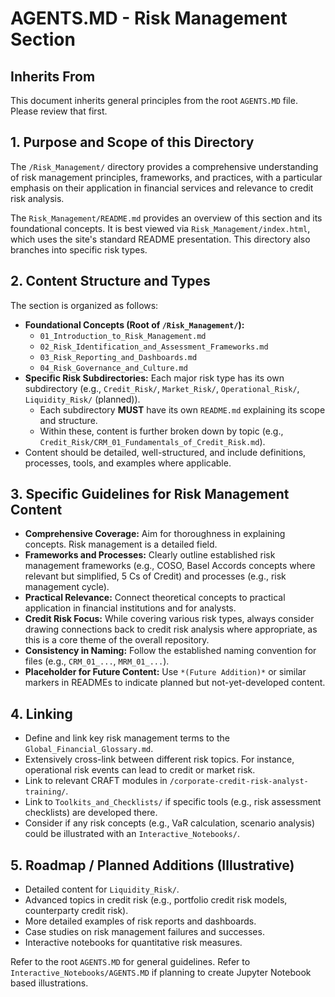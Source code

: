 # AGENTS.MD - Risk Management Section

## Inherits From
This document inherits general principles from the root `AGENTS.MD` file. Please review that first.

## 1. Purpose and Scope of this Directory
The `/Risk_Management/` directory provides a comprehensive understanding of risk management principles, frameworks, and practices, with a particular emphasis on their application in financial services and relevance to credit risk analysis.

The `Risk_Management/README.md` provides an overview of this section and its foundational concepts. It is best viewed via `Risk_Management/index.html`, which uses the site's standard README presentation. This directory also branches into specific risk types.

## 2. Content Structure and Types
The section is organized as follows:
*   **Foundational Concepts (Root of `/Risk_Management/`):**
    *   `01_Introduction_to_Risk_Management.md`
    *   `02_Risk_Identification_and_Assessment_Frameworks.md`
    *   `03_Risk_Reporting_and_Dashboards.md`
    *   `04_Risk_Governance_and_Culture.md`
*   **Specific Risk Subdirectories:** Each major risk type has its own subdirectory (e.g., `Credit_Risk/`, `Market_Risk/`, `Operational_Risk/`, `Liquidity_Risk/` (planned)).
    *   Each subdirectory **MUST** have its own `README.md` explaining its scope and structure.
    *   Within these, content is further broken down by topic (e.g., `Credit_Risk/CRM_01_Fundamentals_of_Credit_Risk.md`).
*   Content should be detailed, well-structured, and include definitions, processes, tools, and examples where applicable.

## 3. Specific Guidelines for Risk Management Content
*   **Comprehensive Coverage:** Aim for thoroughness in explaining concepts. Risk management is a detailed field.
*   **Frameworks and Processes:** Clearly outline established risk management frameworks (e.g., COSO, Basel Accords concepts where relevant but simplified, 5 Cs of Credit) and processes (e.g., risk management cycle).
*   **Practical Relevance:** Connect theoretical concepts to practical application in financial institutions and for analysts.
*   **Credit Risk Focus:** While covering various risk types, always consider drawing connections back to credit risk analysis where appropriate, as this is a core theme of the overall repository.
*   **Consistency in Naming:** Follow the established naming convention for files (e.g., `CRM_01_...`, `MRM_01_...`).
*   **Placeholder for Future Content:** Use `*(Future Addition)*` or similar markers in READMEs to indicate planned but not-yet-developed content.

## 4. Linking
*   Define and link key risk management terms to the `Global_Financial_Glossary.md`.
*   Extensively cross-link between different risk topics. For instance, operational risk events can lead to credit or market risk.
*   Link to relevant CRAFT modules in `/corporate-credit-risk-analyst-training/`.
*   Link to `Toolkits_and_Checklists/` if specific tools (e.g., risk assessment checklists) are developed there.
*   Consider if any risk concepts (e.g., VaR calculation, scenario analysis) could be illustrated with an `Interactive_Notebooks/`.

## 5. Roadmap / Planned Additions (Illustrative)
*   Detailed content for `Liquidity_Risk/`.
*   Advanced topics in credit risk (e.g., portfolio credit risk models, counterparty credit risk).
*   More detailed examples of risk reports and dashboards.
*   Case studies on risk management failures and successes.
*   Interactive notebooks for quantitative risk measures.

Refer to the root `AGENTS.MD` for general guidelines.
Refer to `Interactive_Notebooks/AGENTS.MD` if planning to create Jupyter Notebook based illustrations.

